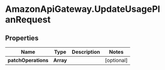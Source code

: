# AmazonApiGateway.UpdateUsagePlanRequest

## Properties

Name | Type | Description | Notes
------------ | ------------- | ------------- | -------------
**patchOperations** | **Array** |  | [optional] 


